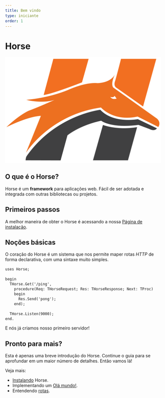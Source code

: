 ```yaml
---
title: Bem vindo
type: iniciante
order: 1
---
```


# Horse

![Horse ](horse.PNG)

## O que é o Horse?

Horse é um **framework** para aplicações web. Fácil de ser adotada e integrada com outras bibliotecas ou projetos.

## Primeiros passos

A melhor maneira de obter o Horse é acessando a nossa [Página de instalação](/installation). 

## Noções básicas

O coração do Horse é um sistema que nos permite maper rotas *HTTP*  de forma declarativa, com uma sintaxe muito simples.

``` delphi
uses Horse;

begin
  THorse.Get('/ping',
    procedure(Req: THorseRequest; Res: THorseResponse; Next: TProc)
    begin
      Res.Send('pong');
    end);

  THorse.Listen(9000);
end.
```

E nós já criamos nosso primeiro servidor!

## Pronto para mais?

Esta é apenas uma breve introdução do Horse. Continue o guia para se aprofundar em um maior número de detalhes. Então vamos lá!

Veja mais:
 * [Instalando](/installation) Horse.
 * Implementando um [Olá mundo!](/hello-world).
 * Entendendo [rotas](/routing).